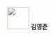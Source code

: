 <img src='https://pbs.twimg.com/profile_images/1414990564408262661/r6YemvF9_400x400.jpg' width="50"/>
<span style="font-weight: bold">김영준</span>
<!--
**kyjprograming/kyjprograming** is a ✨ _special_ ✨ repository because its `README.md` (this file) appears on your GitHub profile.

Here are some ideas to get you started:

- 🔭 I’m currently working on ...
- 🌱 I’m currently learning ...
- 👯 I’m looking to collaborate on ...
- 🤔 I’m looking for help with ...
- 💬 Ask me about ...
- 📫 How to reach me: ...
- 😄 Pronouns: ...
- ⚡ Fun fact: ...
-->
